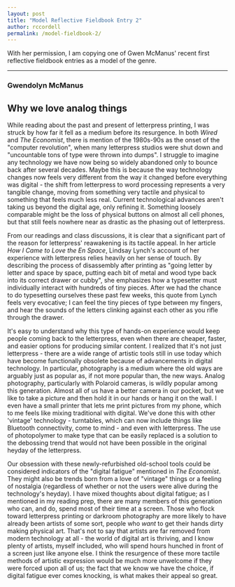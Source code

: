 ```yaml
---
layout: post
title: "Model Reflective Fieldbook Entry 2"
author: rccordell
permalink: /model-fieldbook-2/
---
```


With her permission, I am copying one of Gwen McManus' recent first reflective fieldbook entries as a model of the genre. 

-----

### Gwendolyn McManus

## Why we love analog things

While reading about the past and present of letterpress printing, I was struck by how far it fell as a medium before its resurgence. In both _Wired_ and _The Economist_, there is mention of the 1980s-90s as the onset of the "computer revolution", when many letterpress studios were shut down and "uncountable tons of type were thrown into dumps". I struggle to imagine any technology we have now being so widely abandoned only to bounce back after several decades. Maybe this is because the way technology changes now feels very different from the way it changed before everything was digital - the shift from letterpress to word processing represents a very tangible change, moving from something very tactile and physical to something that feels much less real. Current technological advances aren't taking us beyond the digital age, only refining it. Something loosely comparable might be the loss of physical buttons on almost all cell phones, but that still feels nowhere near as drastic as the phasing out of letterpress.

From our readings and class discussions, it is clear that a significant part of the reason for letterpress' reawakening is its tactile appeal. In her article _How I Came to Love the En Space_, Lindsay Lynch's account of her experience with letterpress relies heavily on her sense of touch. By describing the process of disassembly after printing as "going letter by letter and space by space, putting each bit of metal and wood type back into its correct drawer or cubby", she emphasizes how a typesetter must individually interact with hundreds of tiny pieces. After we had the chance to do typesetting ourselves these past few weeks, this quote from Lynch feels very evocative; I can feel the tiny pieces of type between my fingers, and hear the sounds of the letters clinking against each other as you rifle through the drawer.

It's easy to understand why this type of hands-on experience would keep people coming back to the letterpress, even when there are cheaper, faster, and easier options for producing similar content.   I realized that it's not just letterpress - there are a wide range of artistic tools still in use today which have become functionally obsolete because of advancements in digital technology. In particular, photography is a medium where the old ways are arguably just as popular as, if not more popular than, the new ways. Analog photography, particularly with Polaroid cameras, is wildly popular among this generation. Almost all of us have a better camera in our pocket, but we like to take a picture and then hold it in our hands or hang it on the wall. I even have a small printer that lets me print pictures from my phone, which to me feels like mixing traditional with digital. We've done this with other 'vintage' technology - turntables, which can now include things like Bluetooth connectivity, come to mind - and even with letterpress. The use of photopolymer to make type that can be easily replaced is a solution to the debossing trend that would not have been possible in the original heyday of the letterpress.

Our obsession with these newly-refurbished old-school tools could be considered indicators of the "digital fatigue" mentioned in _The Economist_. They might also be trends born from a love of "vintage" things or a feeling of nostalgia (regardless of whether or not the users were alive during the technology's heyday). I have mixed thoughts about digital fatigue; as I mentioned in my reading prep, there are many members of this generation who can, and do, spend most of their time at a screen. Those who flock toward letterpress printing or darkroom photography are more likely to have already been artists of some sort, people who _want_ to get their hands dirty making physical art. That's not to say that artists are far removed from modern technology at all - the world of digital art is thriving, and I know plenty of artists, myself included, who will spend hours hunched in front of a screen just like anyone else. I think the resurgence of these more tactile methods of artistic expression would be much more unwelcome if they were forced upon all of us; the fact that we know we have the choice, if digital fatigue ever comes knocking, is what makes their appeal so great.  